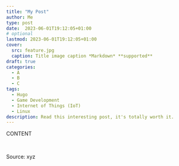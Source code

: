 ```yaml
---
title: "My Post"
author: Me
type: post
date:  2023-06-01T19:12:05+01:00
# optional
lastmod: 2023-06-01T19:12:05+01:00
cover:
  src: feature.jpg
  caption: Title image caption *Markdown* **supported**
draft: true
categories:
  - A
  - B
  - C
tags:
  - Hugo
  - Game Development
  - Internet of Things (IoT)
  - Linux
description: Read this interesting post, it's totally worth it.
---
```


CONTENT

&nbsp;

Source: xyz
